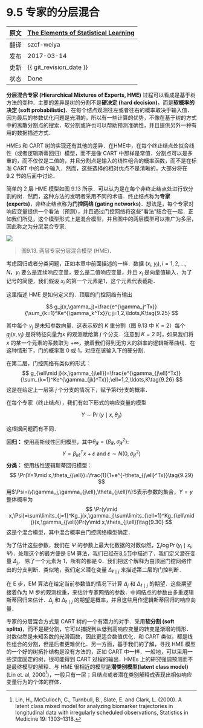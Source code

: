 # 9.5 专家的分层混合

| 原文   | [The Elements of Statistical Learning](https://esl.hohoweiya.xyz/book/The%20Elements%20of%20Statistical%20Learning.pdf#page=348) |
| ---- | ---------------------------------------- |
| 翻译   | szcf-weiya                               |
| 发布 | 2017-03-14 |
| 更新 | {{ git_revision_date }} |
| 状态 |Done|

**分层混合专家 (Hierarchical Mixtures of Experts, HME)** 过程可以看成是基于树方法的变种．主要的差异是树的分割不是**硬决定 (hard decision)**，而是**软概率的决定 (soft probabilistic)**．在每个结点观测往左或者往右的概率取决于输入值．因为最后的参数优化问题是光滑的，所以有一些计算的优势，不像在基于树的方式中的离散分割点的搜索．软分割或许也可以帮助预测准确性，并且提供另外一种有用的数据描述方式．

HMEs 和 CART 树的实现还有其他的差异．在HME中，在每个终止结点处拟合线性（或者逻辑斯蒂回归）模型，而不是像 CART 中那样是常值．分割点可以是多重的，而不仅仅是二值的，并且分割点是输入的线性组合的概率函数，而不是在标准 CART 中的单个输入．然而，这些选择的相对优点不是清晰的，大部分将在 9.2 节的后面中讨论．

简单的 2 层 HME 模型如图 9.13 所示．可以认为是在每个非终止结点处进行软分割的树．然而，这种方法的发明者采用不同的术语．终止结点称为**专家 (experts)**，非终止结点称为**门控网络 (gating networks)**．想法是，每个专家对响应变量提供一个看法（预测），并且通过门控网络将这些“看法”结合在一起．正如我们所见，这个模型形式上是混合模型，并且图中的两层模型可以推广为多层，因此称之为分层混合专家.

![](../img/09/fig9.13.png)

> 图9.13. 两层专家分层混合模型 (HME)．

考虑回归或者分类问题，正如本章中前面描述的一样．数据 $(x_i,y_i),i=1,2,\ldots,N$，$y_i$ 要么是连续响应变量，要么是二值响应变量，并且 $x_i$ 是向量值输入．为了记号的简便，我们假设 $x_i$ 的第一个元素是1，这个元素代表截距．

这里描述 HME 是如何定义的．顶层的门控网络有输出

$$
g_j(x,\gamma_j)=\frac{e^{\gamma_j^Tx}}{\sum_{k=1}^Ke^{\gamma_k^Tx}}\; j=1,2,\ldots,K\tag{9.25}
$$

其中每个 $\gamma_j$ 是未知参数向量．这表示软的 $K$ 重分割（图 9.13 中 $K=2$）每个 $g_j(x,\gamma_j)$ 是将特征向量为$x$ 的观测赋给第 $j$ 个分支．注意到 $K=2$ 时，如果我们将 $x$ 的某一个元素的系数取为 $+\infty$，接着我们得到无穷大的斜率的逻辑斯蒂曲线．在这种情形下，门的概率取 0 或 1，对应在该输入下的硬分割．

在第二层，门控网络有类似的形式：
$$
g_{\ell\mid j}(x,\gamma_{j\ell})=\frac{e^{\gamma_{j\ell}^Tx}}{\sum_{k=1}^Ke^{\gamma_{jk}^Tx}},\ell=1,2,\ldots,K\tag{9.26}
$$
这是在给定上一层第 $j$ 个分支的情况下，赋予第$\ell$分支的概率．

在每个专家（终止结点），我们有如下形式的响应变量的模型

$$
Y\sim  \Pr(y\mid x,\theta_{jl})\tag{9.27}
$$

这根据问题而有不同．

**回归：** 使用高斯线性回归模型，其中$\theta_{j\ell}=(\beta_{i\ell},\sigma^2_{j\ell})$:
$$
Y=\beta_{k\ell}^Tx+\varepsilon\text{  and  }\varepsilon\sim N(0,\sigma_{j\ell}^2)\tag{9.28}
$$
**分类：** 使用线性逻辑斯蒂回归模型：
$$
\Pr(Y=1\mid x,\theta_{j\ell})=\frac{1}{1+e^{-\theta_{j\ell}^Tx}}\tag{9.29}
$$
用$\Psi=\\{\gamma_j,\gamma_{j\ell},\theta_{j\ell}\\}$表示参数的集合，$Y=y$ 整体概率为
$$
\Pr(y\mid x,\Psi)=\sum\limits_{j=1}^Kg_j(x,\gamma_j)\sum\limits_{\ell=1}^Kg_{\ell\mid j}(x,\gamma_{j\ell})Pr(y\mid x,\theta_{j\ell})\tag{9.30}
$$
这是个混合模型，其中混合概率由门控网络模型确定．

为了估计这些参数，我们在 $\Psi$ 的参数上最大化数据的对数似然，$\sum_i \log \Pr(y_i\mid x_i,\Psi)$．处理这个的最方便是 EM 算法，我们已经在[8.5节](../08-Model-Inference-and-Averaging/8.5-The-EM-Algorithm/index.html)中描述了．我们定义潜在变量 $\Delta_j$， 除了一个元素为 1，所有的都是 0．我们把这个解释为由顶层门控网络作出的分支判断．类似地，我们定义潜在变量 $\Delta_{\ell\mid j}$ 来描述第二层的门控判断．

在 E 步，EM 算法在给定当前参数值的情况下计算 $\Delta_j$ 和 $\Delta_{\ell\mid j}$ 的期望．这些期望接着作为 M 步的观测权重，来估计专家网络的参数．中间结点的参数由多重逻辑斯蒂回归来估计．$\Delta_j$ 和 $\Delta_{\ell\mid j}$ 的期望是概率，并且这些用作逻辑斯蒂回归的响应向量．

专家的分层混合方式是 CART 树的一个有潜力的对手．采用**软分割 (soft splits)**，而不是硬分割，它可以捕捉到从低到高响应变量的转变是渐增的情形．对数似然是未知系数的光滑函数，因此更适合数值优化．和 CART 类似，都是线性组合的分割，但是后者更难优化．另一方面，基于我们的了解，寻找 HME 模型的一个好的树拓扑结构是没有方法的，正如 CART 中一样．一般地，可以采用一些深度固定的树，很可能得到 CART 过程的输出．HMEs 上的研究强调预测而不是最终模型的解释．与 HME 很相近的模型是**潜类别模型(latent class model)** (Lin et. al, 2000[^1])，一般只有一层；且结点或者潜在类别解释成表现出相似响应变量行为的个体的群体．

[^1]: Lin, H., McCulloch, C., Turnbull, B., Slate, E. and Clark, L. (2000). A latent class mixed model for analyzing biomarker trajectories in longitudinal data with irregularly scheduled observations, Statistics in Medicine 19: 1303–1318.
